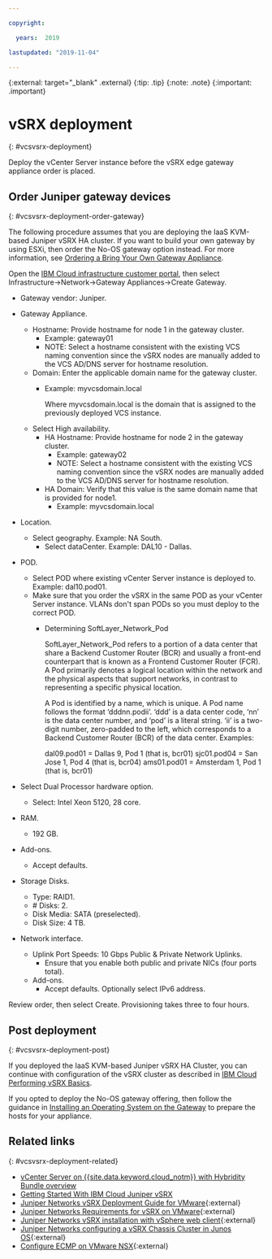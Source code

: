 ```yaml
---

copyright:

  years:  2019

lastupdated: "2019-11-04"

---
```


{:external: target="_blank" .external}
{:tip: .tip}
{:note: .note}
{:important: .important}

# vSRX deployment
{: #vcsvsrx-deployment}

Deploy the vCenter Server instance before the vSRX edge gateway appliance order is placed.

## Order Juniper gateway devices
{: #vcsvsrx-deployment-order-gateway}

The following procedure assumes that you are deploying the IaaS KVM-based Juniper vSRX HA cluster. If you want to build your own gateway by using ESXi, then order the No-OS gateway option instead. For more information, see [Ordering a Bring Your Own Gateway Appliance](/docs/infrastructure/gateway-appliance?topic=gateway-appliance-order-byoa).

Open the [IBM Cloud infrastructure customer portal](https://control.softlayer.com), then select Infrastructure->Network->Gateway Appliances->Create Gateway.
- Gateway vendor: Juniper.
- Gateway Appliance.
  - Hostname: Provide hostname for node 1 in the gateway cluster.
      - Example: gateway01
      - NOTE: Select a hostname consistent with the existing VCS naming
convention since the vSRX nodes are manually added to the VCS AD/DNS
server for hostname resolution.
  - Domain: Enter the applicable domain name for the gateway cluster.
    -  Example: myvcsdomain.local

        Where myvcsdomain.local is the domain that is assigned to the previously
deployed VCS instance.
  - Select High availability.
    - HA Hostname: Provide hostname for node 2 in the gateway cluster.
      - Example: gateway02
      - NOTE: Select a hostname consistent with the existing VCS naming
convention since the vSRX nodes are manually added to the VCS AD/DNS
server for hostname resolution.
    - HA Domain: Verify that this value is the same domain name that is provided for node1.
        - Example: myvcsdomain.local
- Location.
  - Select geography. Example: NA South.
    - Select dataCenter. Example: DAL10 - Dallas.
- POD.
  - Select POD where existing vCenter Server instance is deployed to.
Example: dal10.pod01.
  - Make sure that you order the vSRX in the same POD as your vCenter Server instance.
VLANs don't span PODs so you must deploy to the correct POD.
    - Determining SoftLayer_Network_Pod

      SoftLayer_Network_Pod refers to a portion of a data center that
share a Backend Customer Router (BCR) and usually a front-end
counterpart that is known as a Frontend Customer Router (FCR). A Pod primarily
denotes a logical location within the network and the physical aspects
that support networks, in contrast to representing a specific
physical location.

      A Pod is identified by a name, which is unique. A Pod name follows
the format ‘dddnn.podii’. ‘ddd’ is a data center code, ‘nn’ is the
data center number, and ‘pod’ is a literal string. ‘ii’ is a two-digit number, zero-padded to the left, which corresponds to a Backend Customer Router (BCR) of the data center. Examples:

      dal09.pod01 = Dallas 9, Pod 1 (that is, bcr01)
      sjc01.pod04 = San Jose 1, Pod 4 (that is, bcr04)
      ams01.pod01 = Amsterdam 1, Pod 1 (that is, bcr01)

- Select Dual Processor hardware option.
  - Select: Intel Xeon 5120, 28 core.
- RAM.
  - 192 GB.
- Add-ons.
  - Accept defaults.
- Storage Disks.
  - Type: RAID1.
  - \# Disks: 2.
  - Disk Media: SATA (preselected).
  - Disk Size: 4 TB.
- Network interface.
  - Uplink Port Speeds: 10 Gbps Public & Private Network Uplinks.
    - Ensure that you enable both public and private NICs (four ports
total).
  - Add-ons.
    - Accept defaults. Optionally select IPv6 address.

Review order, then select Create. Provisioning takes three to four
hours.

## Post deployment
{: #vcsvsrx-deployment-post}

If you deployed the IaaS KVM-based Juniper vSRX HA Cluster, you can continue with configuration of the vSRX cluster as described in [IBM Cloud Performing vSRX Basics](/docs/infrastructure/vsrx?topic=vsrx-performing-ibm-cloud-juniper-vsrx-basics).

If you opted to deploy the No-OS gateway offering, then follow the guidance in [Installing an Operating System on the Gateway](/docs/infrastructure/gateway-appliance?topic=gateway-appliance-order-byoa#installing-an-operating-system-on-the-gateway) to prepare the hosts for your appliance.

## Related links
{: #vcsvsrx-deployment-related}

* [vCenter Server on {{site.data.keyword.cloud_notm}} with Hybridity Bundle overview](/docs/services/vmwaresolutions?topic=vmware-solutions-vcs-hybridity-intro)
* [Getting Started With IBM Cloud Juniper vSRX](/docs/infrastructure/vsrx?topic=vsrx-getting-started)
* [Juniper Networks vSRX Deployment Guide for VMware](https://www.juniper.net/documentation/en_US/vsrx/information-products/pathway-pages/security-vsrx-vmware-guide-pwp.html){:external}
* [Juniper Networks Requirements for vSRX on VMware](https://www.juniper.net/documentation/en_US/vsrx/topics/reference/general/security-vsrx-vmware-system-requirement.html){:external}
* [Juniper Networks vSRX installation with vSphere web client](https://www.juniper.net/documentation/en_US/vsrx/topics/task/installation/security-vsrx-vsphere-client-installing.html){:external}
* [Juniper Networks configuring a vSRX Chassis Cluster in Junos OS](https://www.juniper.net/documentation/en_US/vsrx/topics/task/multi-task/security-vsrx-chassis-cluster-configuring.html){:external}
* [Configure ECMP on VMware NSX](https://letsv4real.com/2016/09/23/configure-ecmp-on-vmware-nsx/){:external}
